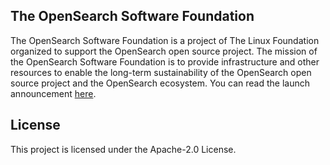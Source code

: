 ## The OpenSearch Software Foundation

The OpenSearch Software Foundation is a project of The Linux Foundation organized to support the OpenSearch open source project.  The mission of the OpenSearch Software Foundation is to provide infrastructure and other resources to enable the long-term sustainability of the OpenSearch open source project and the OpenSearch ecosystem.  You can read the launch announcement [here](https://www.linuxfoundation.org/press/linux-foundation-announces-opensearch-software-foundation-to-foster-open-collaboration-in-search-and-analytics).


## License

This project is licensed under the Apache-2.0 License.  

